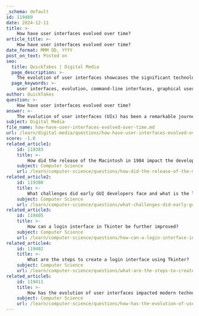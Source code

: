 ```yaml
---
_schema: default
id: 119409
date: 2024-12-11
title: >-
    How have user interfaces evolved over time?
article_title: >-
    How have user interfaces evolved over time?
date_format: MMM DD, YYYY
post_on_text: Posted on
seo:
  title: QuickTakes | Digital Media
  page_description: >-
    The evolution of user interfaces showcases the significant technological advancements and changes in user needs, from command-line interfaces to graphical user interfaces, touch interfaces, and voice user interfaces, focusing on usability and accessibility.
  page_keywords: >-
    user interfaces, evolution, command-line interfaces, graphical user interfaces, touch-screen interfaces, voice user interfaces, usability, accessibility, immersive environments, artificial intelligence, human-centric design
author: QuickTakes
question: >-
    How have user interfaces evolved over time?
answer: >-
    The evolution of user interfaces (UIs) has been a remarkable journey, reflecting technological advancements and changing user needs over time. Initially, user interactions with computers were primarily through command-line interfaces (CLIs), which required users to input text commands. This method, while functional, was not intuitive and posed a barrier to many potential users.\n\nThe introduction of graphical user interfaces (GUIs) in the 1960s marked a significant turning point. GUIs utilized visual elements such as windows, icons, menus, and pointers (often referred to as the WIMP paradigm) to create a more user-friendly experience. Early examples of GUIs can be traced back to research projects like the Xerox Alto, which laid the groundwork for future systems. The 1980s saw GUIs gain widespread popularity with the launch of the Apple Macintosh and Microsoft Windows, making computing more accessible to the general public.\n\nAs technology progressed, the evolution of user interfaces continued. The proliferation of mobile devices in the 2000s introduced touch-screen interfaces, which allowed users to interact with devices through gestures, tapping, and swiping. This shift not only changed how users engaged with technology but also influenced the design principles of UIs, emphasizing simplicity and ease of use.\n\nIn recent years, the rise of voice user interfaces (VUIs) has further transformed the landscape of UI design. Virtual assistants like Siri and Alexa have popularized voice commands, allowing users to interact with devices in a hands-free manner. This trend reflects a broader movement towards creating more intuitive and personalized user experiences.\n\nLooking ahead, emerging technologies such as mixed reality and artificial intelligence are poised to redefine user interfaces once again. These advancements promise to create immersive environments and highly personalized interactions, making technology even more accessible and engaging.\n\nThroughout this evolution, a consistent focus on usability, accessibility, and ethical considerations has emerged. Designers are increasingly prioritizing inclusivity, ensuring that interfaces cater to users of all abilities. The journey of user interfaces from command-line systems to sophisticated GUIs and beyond illustrates the ongoing quest to make technology more human-centric and intuitive.
subject: Digital Media
file_name: how-have-user-interfaces-evolved-over-time.md
url: /learn/digital-media/questions/how-have-user-interfaces-evolved-over-time
score: -1.0
related_article1:
    id: 119383
    title: >-
        How did the release of the Macintosh in 1984 impact the development of GUIs?
    subject: Computer Science
    url: /learn/computer-science/questions/how-did-the-release-of-the-macintosh-in-1984-impact-the-development-of-guis
related_article2:
    id: 119388
    title: >-
        What challenges did early GUI developers face and what is the legacy of these challenges?
    subject: Computer Science
    url: /learn/computer-science/questions/what-challenges-did-early-gui-developers-face-and-what-is-the-legacy-of-these-challenges
related_article3:
    id: 119405
    title: >-
        How can a login interface in Tkinter be further improved?
    subject: Computer Science
    url: /learn/computer-science/questions/how-can-a-login-interface-in-tkinter-be-further-improved
related_article4:
    id: 119402
    title: >-
        What are the steps to create a login interface using Tkinter?
    subject: Computer Science
    url: /learn/computer-science/questions/what-are-the-steps-to-create-a-login-interface-using-tkinter
related_article5:
    id: 119411
    title: >-
        How has the evolution of user interfaces impacted modern technology?
    subject: Computer Science
    url: /learn/computer-science/questions/how-has-the-evolution-of-user-interfaces-impacted-modern-technology
---
```


&nbsp;